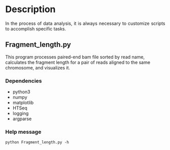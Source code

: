 # Description
<p align="justify"> In the process of data analysis, it is always necessary to customize scripts to accomplish specific tasks.</p>

## Fragment_length.py
<p>This program processes paired-end bam file sorted by read name,
calculates the fragment length for a pair of reads aligned to the same chromosome,
and visualizes it.</p>

### Dependencies
- python3
- numpy
- matplotlib
- HTSeq
- logging
- argparse

### Help message

```
python Fragment_length.py -h
```